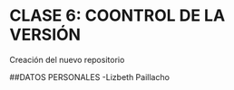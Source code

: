 # CLASE 6: COONTROL DE LA VERSIÓN
Creación del nuevo repositorio

##DATOS PERSONALES
-Lizbeth Paillacho

